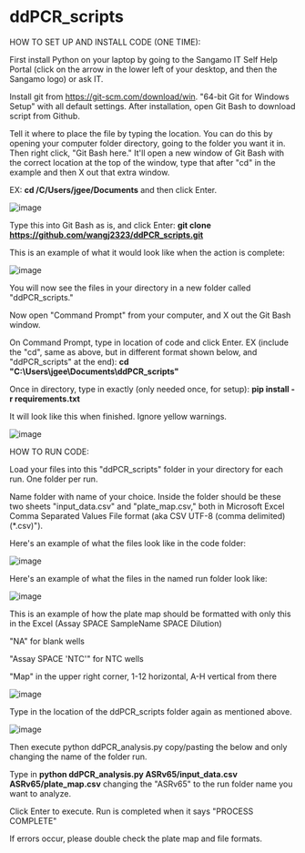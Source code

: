 # ddPCR_scripts

HOW TO SET UP AND INSTALL CODE (ONE TIME): 

First install Python on your laptop by going to the Sangamo IT Self Help Portal (click on the arrow in the lower left of your desktop, and then the Sangamo logo) or ask IT.

Install git from https://git-scm.com/download/win. "64-bit Git for Windows Setup" with all default settings. After installation, open Git Bash to download script from Github.

Tell it where to place the file by typing the location. You can do this by opening your computer folder directory, going to the folder you want it in. Then right click, "Git Bash here." It'll open a new window of Git Bash with the correct location at the top of the window, type that after "cd" in the example and then X out that extra window.

EX: **cd /C/Users/jgee/Documents** and then click Enter.

![image](https://user-images.githubusercontent.com/93787873/141066932-0de89b78-0b6a-4c93-9f11-a44dee195283.png)


Type this into Git Bash as is, and click Enter: **git clone https://github.com/wangj2323/ddPCR_scripts.git**

This is an example of what it would look like when the action is complete:

![image](https://user-images.githubusercontent.com/93787873/141067261-4a4b2726-b3fe-412d-a13b-3aab9db28212.png)


You will now see the files in your directory in a new folder called "ddPCR_scripts." 

Now open "Command Prompt" from your computer, and X out the Git Bash window.

On Command Prompt, type in location of code and click Enter. EX (include the "cd", same as above, but in different format shown below, and "ddPCR_scripts" at the end):
**cd "C:\Users\jgee\Documents\ddPCR_scripts"**


Once in directory, type in exactly (only needed once, for setup):
**pip install -r requirements.txt**

It will look like this when finished. Ignore yellow warnings.

![image](https://user-images.githubusercontent.com/93787873/141069176-a1d6ee29-efa8-4b0e-bf57-7ff431b8b502.png)


HOW TO RUN CODE:

Load your files into this "ddPCR_scripts" folder in your directory for each run. One folder per run.

Name folder with name of your choice. Inside the folder should be these two sheets "input_data.csv" and "plate_map.csv," both in Microsoft Excel Comma Separated Values File format (aka CSV UTF-8 (comma delimited)(*.csv)").

Here's an example of what the files look like in the code folder:

![image](https://user-images.githubusercontent.com/93787873/140591785-3e3b7af7-345b-4695-9549-78a7aaed8f73.png)


Here's an example of what the files in the named run folder look like:

![image](https://user-images.githubusercontent.com/93787873/140591815-89218f02-ba64-4f88-9da5-f6d5d3dc116e.png)


This is an example of how the plate map should be formatted with only this in the Excel (Assay SPACE SampleName SPACE Dilution)

"NA" for blank wells

"Assay SPACE 'NTC'" for NTC wells

"Map" in the upper right corner, 1-12 horizontal, A-H vertical from there

![image](https://user-images.githubusercontent.com/93787873/140591875-5db28829-7851-4edb-a913-c2cf8a635fe2.png)

Type in the location of the ddPCR_scripts folder again as mentioned above.

![image](https://user-images.githubusercontent.com/93787873/141070746-aa72ef7b-ecf7-4d0f-b24c-6273234e6b76.png)


Then execute python ddPCR_analysis.py copy/pasting the below and only changing the name of the folder run.

Type in **python ddPCR_analysis.py ASRv65/input_data.csv ASRv65/plate_map.csv** changing the "ASRv65" to the run folder name you want to analyze.

Click Enter to execute. Run is completed when it says "PROCESS COMPLETE"

If errors occur, please double check the plate map and file formats.



